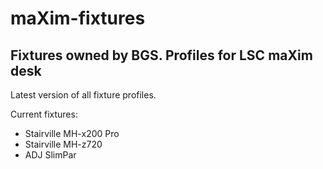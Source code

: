 # maXim-fixtures
## Fixtures owned by BGS. Profiles for LSC maXim desk

Latest version of all fixture profiles.

Current fixtures:
* Stairville MH-x200 Pro
* Stairville MH-z720
* ADJ SlimPar
